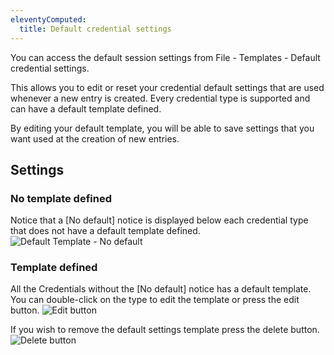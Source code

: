```yaml
---
eleventyComputed:
  title: Default credential settings
---
```

You can access the default session settings from File - Templates - Default credential settings.

This allows you to edit or reset your credential default settings that are used whenever a new entry is created. Every credential type is supported and can have a default template defined.

By editing your default template, you will be able to save settings that you want used at the creation of new entries.

## Settings

### No template defined

Notice that a [No default] notice is displayed below each credential type that does not have a default template defined.
![Default Template - No default](https://cdnweb.devolutions.net/docs/docs_en_rdm_mac_clip10009.png)

### Template defined

All the Credentials without the [No default] notice has a default template. You can double-click on the type to edit the template or press the edit button.
![Edit button](https://cdnweb.devolutions.net/docs/docs_en_rdm_mac_clip10010.png)

If you wish to remove the default settings template press the delete button.
![Delete button](https://cdnweb.devolutions.net/docs/docs_en_rdm_mac_clip10011.png)

